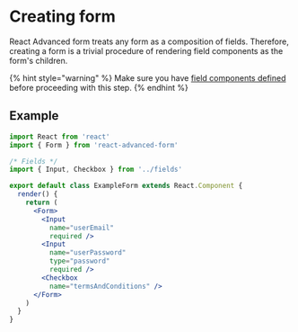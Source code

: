 # Creating form

React Advanced form treats any form as a composition of fields. Therefore, creating a form is a trivial procedure of rendering field components as the form's children.

{% hint style="warning" %}
Make sure you have [field components defined](creating-fields.md) before proceeding with this step.
{% endhint %}

## Example

```jsx
import React from 'react'
import { Form } from 'react-advanced-form'

/* Fields */
import { Input, Checkbox } from '../fields'

export default class ExampleForm extends React.Component {
  render() {
    return (
      <Form>
        <Input
          name="userEmail"
          required />
        <Input
          name="userPassword"
          type="password"
          required />
        <Checkbox
          name="termsAndConditions" />
      </Form>
    )
  }
}
```

